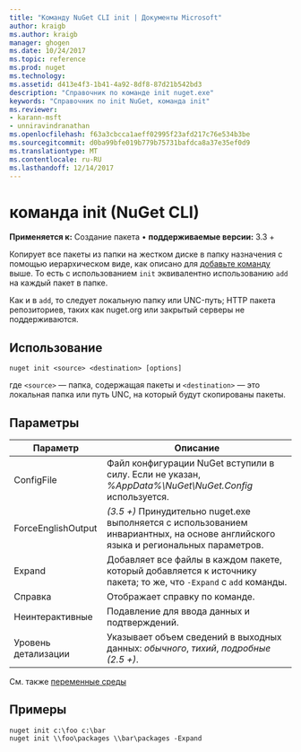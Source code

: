 ```yaml
---
title: "Команду NuGet CLI init | Документы Microsoft"
author: kraigb
ms.author: kraigb
manager: ghogen
ms.date: 10/24/2017
ms.topic: reference
ms.prod: nuget
ms.technology: 
ms.assetid: d413e4f3-1b41-4a92-8df8-87d21b542bd3
description: "Справочник по команде init nuget.exe"
keywords: "Справочник по init NuGet, команда init"
ms.reviewer:
- karann-msft
- unniravindranathan
ms.openlocfilehash: f63a3cbcca1aeff02995f23afd217c76e534b3be
ms.sourcegitcommit: d0ba99bfe019b779b75731bafdca8a37e35ef0d9
ms.translationtype: MT
ms.contentlocale: ru-RU
ms.lasthandoff: 12/14/2017
---
```

# <a name="init-command-nuget-cli"></a>команда init (NuGet CLI)

**Применяется к:** Создание пакета &bullet; **поддерживаемые версии:** 3.3 +

Копирует все пакеты из папки на жестком диске в папку назначения с помощью иерархическом виде, как описано для [добавьте команду](#add) выше. То есть с использованием `init` эквивалентно использованию `add` на каждый пакет в папке.

Как и в `add`, то следует локальную папку или UNC-путь; HTTP пакета репозиториев, таких как nuget.org или закрытый серверы не поддерживаются.

## <a name="usage"></a>Использование

```
nuget init <source> <destination> [options]
```

где `<source>` — папка, содержащая пакеты и `<destination>` — это локальная папка или путь UNC, на который будут скопированы пакеты.

## <a name="options"></a>Параметры

| Параметр | Описание |
| --- | --- |
| ConfigFile | Файл конфигурации NuGet вступили в силу. Если не указан, *%AppData%\NuGet\NuGet.Config* используется. |
| ForceEnglishOutput | *(3.5 +)*  Принудительно nuget.exe выполняется с использованием инвариантных, на основе английского языка и региональных параметров. |
| Expand | Добавляет все файлы в каждом пакете, который добавляется к источнику пакета; то же, что `-Expand` с `add` команды. |
| Справка | Отображает справку по команде. |
| Неинтерактивные | Подавление для ввода данных и подтверждений. |
| Уровень детализации | Указывает объем сведений в выходных данных: *обычного*, *тихий*, *подробные (2.5 +)*. |

См. также [переменные среды](cli-ref-environment-variables.md)

## <a name="examples"></a>Примеры

```
nuget init c:\foo c:\bar
nuget init \\foo\packages \\bar\packages -Expand
```
